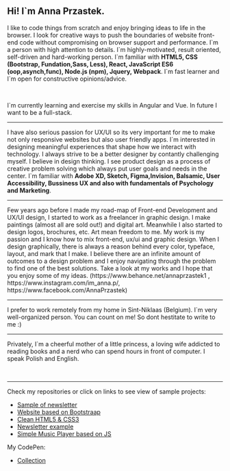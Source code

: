 <h2><strong>Hi! I`m Anna Przastek.</strong></h2>

<p>I like to code things from scratch and enjoy bringing ideas to life in the browser. I look for creative ways to push the boundaries of website front-end code without compromising on browser support and performance. I`m a person with high attention to details. I`m highly-motivated, result oriented, self-driven and hard-working person.
I`m familiar with <strong>HTML5, CSS (Bootstrap, Fundation,Sass, Less), React, JavaScript ES6 (oop,asynch,func), Node.js (npm), Jquery, Webpack</strong>. 
I`m fast learner and I`m open for constructive opinions/advice. </p>
<br>
<p> I`m currently learning and exercise my skills in Angular and Vue. In future I want to be a full-stack.</p>
<hr width:50%>
<p>I have also serious passion for UX/UI so its very important for me to make not only responsive websites but also user friendly apps.
I`m interested in designing meaningful experiences that shape how we interact with technology. I always strive to be a better designer by contantly challenging myself. 
I believe in design thinking. I see product design as a process of creative problem solving which always put user goals and needs in the center.
I`m familiar with <strong>Adobe XD, Sketch, Figma,Invision, Balsamic, User Accessibility, Bussiness UX and also with fundamentals of Psychology and Marketing</strong>.</p>
<hr width:50%>
<p>Few years ago before I made my road-map of Front-end Development and UX/UI design, I started to work as a freelancer in graphic design. I make paintings (almost all are sold out!) and digital art. Meanwhile I also started to design logos, brochures, etc. 
Art mean freedom to me. My work is my passion and I know how to mix front-end, ux/ui and graphic design. When I design graphically, there is always a reason behind every color, typeface, layout, and mark that I make. I believe there are an infinite amount of outcomes to a design problem and I enjoy navigating through the problem to find one of the best solutions. Take a look at my works and I hope that you enjoy some of my ideas. (https://www.behance.net/annaprzastek1 , https://www.instagram.com/im_anna.p/, https://www.facebook.com/AnnaPrzastek)</p>
<hr width:50%>
<p>I prefer to work remotely from my home in Sint-Niklaas (Belgium). I`m very well-organized person. You can count on me! So dont hestitate to write to me :) </p> 
<hr width:50%>
<p>Privately, I`m a cheerful mother of a little princess, a loving wife addicted to reading books and a nerd who can spend hours in front of computer. I speak Polish and English. </p>
<br>
<hr>
<p>Check my repositories or click on links to see view of sample projects:</p>
<ul>
  <li><a href="https://aprzastek.github.io/Responsive-email-sample/"> Sample of newsletter</a></li>
  <li><a href="https://aprzastek.github.io/Bootstrap-website/">Website based on Bootstraap</a></li>
  <li><a href="https://aprzastek.github.io/Clean-HTML-and-CSS/"> Clean HTML5 & CSS3</a></li>
  <li><a href="https://aprzastek.github.io/Responsive-e-mail-example/">Newsletter example</a></li>
  <li><a href="https://aprzastek.github.io/musicplayer/">Simple Music Player based on JS</a></li>
  </ul>
 <p> My CodePen:</p>
 <ul>
  <li><a href="https://codepen.io/collection/OLpEEN">Collection</a></li>
</ul>
